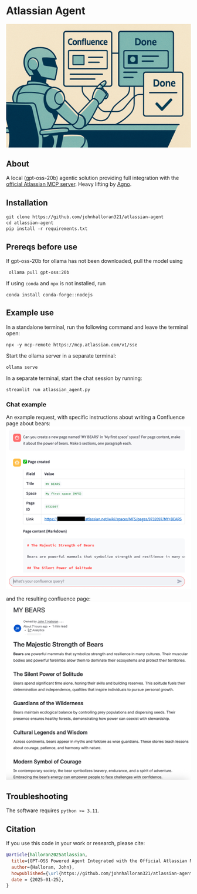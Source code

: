 # Atlassian Agent
<p align="center">
   <img src="assets/atlassianAgent.png" width="520">
</p>

## About

A local (gpt-oss-20b) agentic solution providing full integration with the [official Atlassian MCP server](https://www.atlassian.com/blog/announcements/remote-mcp-server).  Heavy lifting by [Agno](https://github.com/agno-agi/agno]).

## Installation

    git clone https://github.com/johnhalloran321/atlassian-agent
    cd atlassian-agent
    pip install -r requirements.txt

## Prereqs before use
If gpt-oss-20b for ollama has not been downloaded, pull the model using

     ollama pull gpt-oss:20b

If using `conda` and `npx` is not installed, run 

    conda install conda-forge::nodejs

## Example use
In a standalone terminal, run the following command and leave the terminal open:

    npx -y mcp-remote https://mcp.atlassian.com/v1/sse

Start the ollama server in a separate terminal:

    ollama serve


In a separate terminal, start the chat session by running:

    streamlit run atlassian_agent.py

### Chat example
An example request, with specific instructions about writing a Confluence page about bears:
![Example chat session](assets/bears_confluence_request.png)

and the resulting confluence page:
![Example generated Confluence page](assets/bears_confluence.png)

## Troubleshooting
The software requires `python >= 3.11`.

## Citation
If you use this code in your work or research, please cite:

```bibtex
@article{halloran2025atlassian,
  title={GPT-OSS Powered Agent Integrated with the Official Atlassian MCP server},
  author={Halloran, John},
  howpublished={\url{https://github.com/johnhalloran321/atlassian-agent}},
  date = {2025-01-25},  
}
```